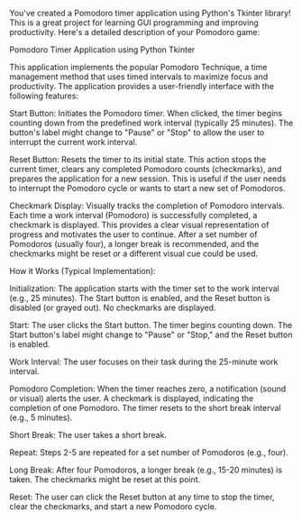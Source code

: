 You've created a Pomodoro timer application using Python's Tkinter library! This is a great project for learning GUI programming and improving productivity. Here's a detailed description of your Pomodoro game:

Pomodoro Timer Application using Python Tkinter

This application implements the popular Pomodoro Technique, a time management method that uses timed intervals to maximize focus and productivity. The application provides a user-friendly interface with the following features:

Start Button: Initiates the Pomodoro timer. When clicked, the timer begins counting down from the predefined work interval (typically 25 minutes). The button's label might change to "Pause" or "Stop" to allow the user to interrupt the current work interval.

Reset Button: Resets the timer to its initial state. This action stops the current timer, clears any completed Pomodoro counts (checkmarks), and prepares the application for a new session. This is useful if the user needs to interrupt the Pomodoro cycle or wants to start a new set of Pomodoros.

Checkmark Display: Visually tracks the completion of Pomodoro intervals. Each time a work interval (Pomodoro) is successfully completed, a checkmark is displayed. This provides a clear visual representation of progress and motivates the user to continue. After a set number of Pomodoros (usually four), a longer break is recommended, and the checkmarks might be reset or a different visual cue could be used.

How it Works (Typical Implementation):

Initialization: The application starts with the timer set to the work interval (e.g., 25 minutes). The Start button is enabled, and the Reset button is disabled (or grayed out). No checkmarks are displayed.

Start: The user clicks the Start button. The timer begins counting down. The Start button's label might change to "Pause" or "Stop," and the Reset button is enabled.

Work Interval: The user focuses on their task during the 25-minute work interval.

Pomodoro Completion: When the timer reaches zero, a notification (sound or visual) alerts the user. A checkmark is displayed, indicating the completion of one Pomodoro. The timer resets to the short break interval (e.g., 5 minutes).

Short Break: The user takes a short break.

Repeat: Steps 2-5 are repeated for a set number of Pomodoros (e.g., four).

Long Break: After four Pomodoros, a longer break (e.g., 15-20 minutes) is taken. The checkmarks might be reset at this point.

Reset: The user can click the Reset button at any time to stop the timer, clear the checkmarks, and start a new Pomodoro cycle.
